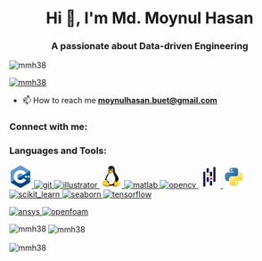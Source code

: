 <h1 align="center">Hi 👋, I'm Md. Moynul Hasan</h1>
<h3 align="center">A passionate about Data-driven Engineering</h3>

<p align="left"> <img src="https://komarev.com/ghpvc/?username=mmh38&label=Profile%20views&color=0e75b6&style=flat" alt="mmh38" /> </p>

<p align="left"> <a href="https://github.com/ryo-ma/github-profile-trophy"><img src="https://github-profile-trophy.vercel.app/?username=mmh38" alt="mmh38" /></a> </p>

- 📫 How to reach me **moynulhasan.buet@gmail.com**
<h3 align="left">Connect with me:</h3>
<p align="left">
</p>

<h3 align="left">Languages and Tools:</h3>
<p align="left"> <a href="https://www.w3schools.com/cpp/" target="_blank" rel="noreferrer"> <img src="https://raw.githubusercontent.com/devicons/devicon/master/icons/cplusplus/cplusplus-original.svg" alt="cplusplus" width="40" height="40"/> </a> <a href="https://git-scm.com/" target="_blank" rel="noreferrer"> <img src="https://www.vectorlogo.zone/logos/git-scm/git-scm-icon.svg" alt="git" width="40" height="40"/> </a> <a href="https://www.adobe.com/in/products/illustrator.html" target="_blank" rel="noreferrer"> <img src="https://www.vectorlogo.zone/logos/adobe_illustrator/adobe_illustrator-icon.svg" alt="illustrator" width="40" height="40"/> </a> <a href="https://www.linux.org/" target="_blank" rel="noreferrer"> <img src="https://raw.githubusercontent.com/devicons/devicon/master/icons/linux/linux-original.svg" alt="linux" width="40" height="40"/> </a> <a href="https://www.mathworks.com/" target="_blank" rel="noreferrer"> <img src="https://upload.wikimedia.org/wikipedia/commons/2/21/Matlab_Logo.png" alt="matlab" width="40" height="40"/> </a> <a href="https://opencv.org/" target="_blank" rel="noreferrer"> <img src="https://www.vectorlogo.zone/logos/opencv/opencv-icon.svg" alt="opencv" width="40" height="40"/> </a> <a href="https://pandas.pydata.org/" target="_blank" rel="noreferrer"> <img src="https://raw.githubusercontent.com/devicons/devicon/2ae2a900d2f041da66e950e4d48052658d850630/icons/pandas/pandas-original.svg" alt="pandas" width="40" height="40"/> </a> <a href="https://www.python.org" target="_blank" rel="noreferrer"> <img src="https://raw.githubusercontent.com/devicons/devicon/master/icons/python/python-original.svg" alt="python" width="40" height="40"/> </a> <a href="https://scikit-learn.org/" target="_blank" rel="noreferrer"> <img src="https://upload.wikimedia.org/wikipedia/commons/0/05/Scikit_learn_logo_small.svg" alt="scikit_learn" width="40" height="40"/> </a> <a href="https://seaborn.pydata.org/" target="_blank" rel="noreferrer"> <img src="https://seaborn.pydata.org/_images/logo-mark-lightbg.svg" alt="seaborn" width="40" height="40"/> </a> <a href="https://www.tensorflow.org" target="_blank" rel="noreferrer"> <img src="https://www.vectorlogo.zone/logos/tensorflow/tensorflow-icon.svg" alt="tensorflow" width="40" height="40"/> </a> 

<a href="https://www.ansys.com/" target="_blank" rel="noreferrer"> <img src="https://upload.wikimedia.org/wikipedia/commons/1/14/Ansys_logo_%282019%29.svg" alt="ansys" width="70" height="70"/> </a>
<a href="https://www.openfoam.com/" target="_blank" rel="noreferrer"> <img src="https://upload.wikimedia.org/wikipedia/commons/4/48/OpenFOAM_logo.svg" alt="openfoam" width="80" height="80"/> </a>

</p>

<p><img align="left" src="https://github-readme-stats.vercel.app/api/top-langs?username=mmh38&show_icons=true&locale=en&layout=compact" alt="mmh38" /></p>

<p>&nbsp;<img align="center" src="https://github-readme-stats.vercel.app/api?username=mmh38&show_icons=true&locale=en" alt="mmh38" /></p>

<p><img align="center" src="https://github-readme-streak-stats.herokuapp.com/?user=mmh38&" alt="mmh38" /></p>


